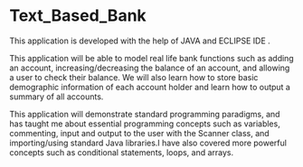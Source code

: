 # Text_Based_Bank
This application is developed with the help of JAVA and ECLIPSE IDE .

This application will be able to model real life bank functions such as adding an account, increasing/decreasing the balance of an account, and allowing a user to check their balance. We will also learn how to store basic demographic information of each account holder and learn how to output a summary of all accounts. 


This application will demonstrate standard programming paradigms, and has taught me about essential programming concepts such as variables, commenting, input and output to the user with the Scanner class, and importing/using standard Java libraries.I have also covered more powerful concepts such as conditional statements, loops, and arrays. 
